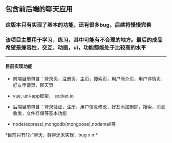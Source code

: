 ## 包含前后端的聊天应用

### 这版本只有实现了基本的功能，还有很多bug，后续将慢慢完善
### 该项目主要用于学习，练习，其中可能有不合理的地方。最后的成品希望是兼容性，交互，动画，ui，功能都能处于比较高的水平

----------

#### 目前实现功能
- 前端目前包含：登录页，注册页，主页，搜索页，用户简介页，用户详情页，好友申请页，聊天页
 - vue, uni-app框架， socket.io
 
- 后端目前包含：登录验证，注册，用户信息修改，好友添加删除，搜索，消息收发，文件存储等基本功能
 - node(express),mongodb(mongoose),nodemail等
 
*目前只有1对1聊天，群聊还未实现，bug x n *